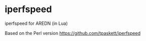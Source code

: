 # iperfspeed
iperfspeed for AREDN (in Lua)

Based on the Perl version https://github.com/tpaskett/iperfspeed
